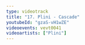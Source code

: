 ```yaml
---
type: videotrack
title: "17. Plini - Cascade"
youtubeId: "gzaS-vH1wZE"
videoevents: vevt0041
videoartists: ["Plini"]
---
```

